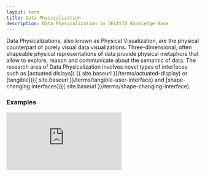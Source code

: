 ```yaml
---
layout: term
title: Data Physicalization
description: Data Physicalization in ZELASTO Knowledge Base
---
```

Data Physicalizations, also known as Physical Visualization, are the physical counterpart of purely visual data visualizations. Three-dimensional, often shapeable physical representations of data provide physical metaphors that allow to explore, reason and communicate about the semantic of data.
The research area of Data Physicalization involves novel types of interfaces such as [actuated dislays]( {{ site.baseurl }}/terms/actuated-display) or [tangible]({{ site.baseurl }}/terms/tangible-user-interface) and [shape-changing interfaces]({{ site.baseurl }}/terms/shape-changing-interface). 

### Examples

<div class="media-wrapper"><iframe src="https://www.youtube.com/embed/RG0sSDBjdmQ" frameborder="0" allow="accelerometer; autoplay; encrypted-media; gyroscope; picture-in-picture" allowfullscreen></iframe></div>